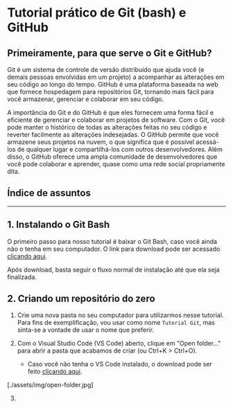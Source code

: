 # Tutorial prático de Git (bash) e GitHub

## Primeiramente, para que serve o Git e GitHub?

Git é um sistema de controle de versão distribuído que ajuda você (e demais pessoas envolvidas em um projeto) a acompanhar as alterações em seu código ao longo do tempo. GitHub é uma plataforma baseada na web que fornece hospedagem para repositórios Git, tornando mais fácil para você armazenar, gerenciar e colaborar em seu código.

A importância do Git e do GitHub é que eles fornecem uma forma fácil e eficiente de gerenciar e colaborar em projetos de software. Com o Git, você pode manter o histórico de todas as alterações feitas no seu código e reverter facilmente as alterações indesejadas. O GitHub permite que você armazene seus projetos na nuvem, o que significa que é possível acessá-los de qualquer lugar e compartilhá-los com outros desenvolvedores. Além disso, o GitHub oferece uma ampla comunidade de desenvolvedores que você pode colaborar e aprender, quase como uma rede social propriamente dita.

## Índice de assuntos

---

## 1. Instalando o Git Bash

O primeiro passo para nosso tutorial é baixar o Git Bash, caso você ainda não o tenha em seu computador. O link para download pode ser acessado [clicando aqui](https://git-scm.com/downloads).

Após download, basta seguir o fluxo normal de instalação até que ela seja finalizada.

## 2. Criando um repositório do zero

1. Crie uma nova pasta no seu computador para utilizarmos nesse tutorial. Para fins de exemplificação, vou usar como nome `Tutorial Git`, mas sinta-se a vontade de usar o nome que preferir.

2. Com o Visual Studio Code (VS Code) aberto, clique em "Open folder..." para abrir a pasta que acabamos de criar (ou Ctrl+K > Ctrl+O).
   - Caso você não tenha o VS Code instalado, o download pode ser feito [clicando aqui](https://code.visualstudio.com/download).

[./assets/img/open-folder.jpg]

3.
